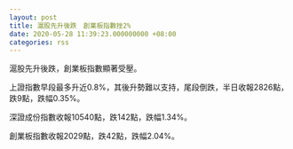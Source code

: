 ```yaml
---
layout: post
title: 滬股先升後跌　創業板指數挫2%
date: 2020-05-28 11:39:23.000000000 +08:00
categories: rss
---
```


滬股先升後跌，創業板指數顯著受壓。

上證指數早段最多升近0.8%，其後升勢難以支持，尾段倒跌，半日收報2826點，跌9點，跌幅0.35%。

深證成份指數收報10540點，跌142點，跌幅1.34%。

創業板指數收報2029點，跌42點，跌幅2.04%。
